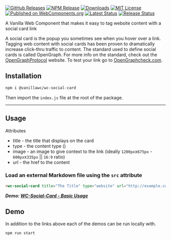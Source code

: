 [![GitHub Releases](https://img.shields.io/github/release/vanillawc/wc-social-card.svg)](https://github.com/vanillawc/wc-social-card/releases)
[![NPM Release](https://badgen.net/npm/v/@vanillawc/wc-social-card)](https://www.npmjs.com/package/@vanillawc/wc-social-card)
[![Downloads](https://badgen.net/npm/dt/@vanillawc/wc-social-card)](https://www.npmjs.com/package/@vanillawc/wc-social-card)
[![MIT License](https://img.shields.io/badge/license-MIT-blue.svg)](https://raw.githubusercontent.com/vanillawc/wc-social-card/master/LICENSE)
[![Published on WebComponents.org](https://img.shields.io/badge/webcomponents.org-published-blue.svg)](https://www.webcomponents.org/element/vanillawc/wc-social-card)
[![Latest Status](https://github.com/vanillawc/wc-social-card/workflows/Latest/badge.svg)](https://github.com/vanillawc/wc-social-card/actions)
[![Release Status](https://github.com/vanillawc/wc-social-card/workflows/Release/badge.svg)](https://github.com/vanillawc/wc-social-card/actions)

A Vanilla Web Component that makes it easy to tag website content with a social card link

A social card is the popup you sometimes see when you hover over a link. Tagging web content with social cards has been proven to dramatically increase click-thru traffic to content. The standard used to define social cards is called OpenGraph. For more info on the standard, check out the [OpenGraphProtocol][] website. To test your link go to [OpenGraphcheck.com][].

[OpenGraphProtocol]: https://ogp.me/
[OpenGraphcheck.com]: https://opengraphcheck.com/

## Installation

```sh
npm i @vanillawc/wc-social-card
```

Then import the `index.js` file at the root of the package.

-----

## Usage

Attributes

- title - the title that displays on the card
- type - the content type ()
- image - an image to give context to the link (ideally `1200px`x`675px` - `600px`x`335px` || `16:9` ratio)
- url - the href to the content

### Load an external Markdown file using the `src` attribute

```html
<wc-social-card title="The Title" type="website" url="http://example.com" image="http://example.com/images/image.jpg"></wc-social-card>
```

***Demo: [WC-Social-Card - Basic Usage][]***

## Demo

In addition to the links above each of the demos can be run locally with.

```sh
npm run start
```

[WC-Social-Card - Basic Usage]: https://vanillawc.github.io/wc-social-card/demo/index.html

